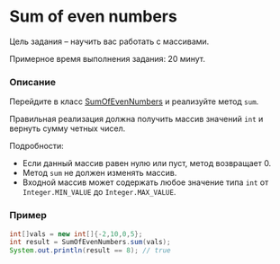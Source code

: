 # Sum of even numbers

Цель задания – научить вас работать с массивами.

Примерное время выполнения задания: 20 минут.

### Описание

Перейдите в класс [SumOfEvenNumbers](src/main/java/com/epam/training/student_valentyna_leleko/sum_of_even_numbers/SumOfEvenNumbers.java) и реализуйте метод `sum`.

Правильная реализация должна получить массив значений `int` и вернуть сумму четных чисел.

Подробности:

- Если данный массив равен нулю или пуст, метод возвращает 0.
- Метод `sum` не должен изменять массив.
- Входной массив может содержать любое значение типа `int` от `Integer.MIN_VALUE` до `Integer.MAX_VALUE`.

### Пример

```java
int[]vals = new int[]{-2,10,0,5};
int result = SumOfEvenNumbers.sum(vals);
System.out.println(result == 8); // true
```

